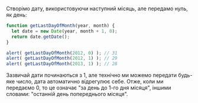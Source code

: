 Створімо дату, використовуючи наступний місяць, але передамо нуль, як день:
```js run demo
function getLastDayOfMonth(year, month) {
  let date = new Date(year, month + 1, 0);
  return date.getDate();
}

alert( getLastDayOfMonth(2012, 0) ); // 31
alert( getLastDayOfMonth(2012, 1) ); // 29
alert( getLastDayOfMonth(2013, 1) ); // 28
```

Зазвичай дати починаються з 1, але технічно ми можемо передати будь-яке число, дата автоматично відрегулює себе. Отже, коли ми передаємо 0, то це означає "за день до 1-го дня місяця", іншими словами: "останній день попереднього місяця".
